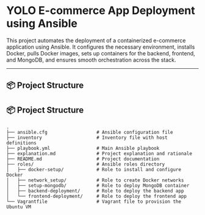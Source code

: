 # YOLO E-commerce App Deployment using Ansible

This project automates the deployment of a containerized e-commerce application using Ansible. It configures the necessary environment, installs Docker, pulls Docker images, sets up containers for the backend, frontend, and MongoDB, and ensures smooth orchestration across the stack.

---

## 📦 Project Structure
## 📦 Project Structure

```
.
├── ansible.cfg                  # Ansible configuration file
├── inventory                    # Inventory file with host definitions
├── playbook.yml                 # Main Ansible playbook
├── explanation.md               # Project explanation and rationale
├── README.md                    # Project documentation
├── roles/                       # Ansible roles directory
│   ├── docker-setup/            # Role to install and configure Docker
│   ├── network_setup/           # Role to create Docker networks
│   ├── setup-mongodb/           # Role to deploy MongoDB container
│   ├── backend-deployment/      # Role to deploy the backend app
│   └── frontend-deployment/     # Role to deploy the frontend app
└── Vagrantfile                  # Vagrant file to provision the Ubuntu VM
```


